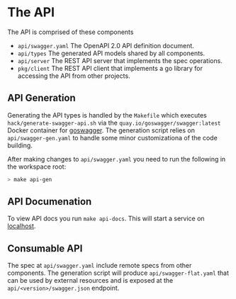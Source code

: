 # The API

The API is comprised of these components

- `api/swagger.yaml` The OpenAPI 2.0 API definition document.
- `api/types` The generated API models shared by all components.
- `api/server` The REST API server that implements the spec operations.
- `pkg/client` The REST API client that implements a go library for accessing the API from other projects.

## API Generation

Generating the API types is handled by the `Makefile` which executes `hack/generate-swagger-api.sh` via
the `quay.io/goswagger/swagger:latest` Docker container for [goswagger](https://goswagger.io/). The
generation script relies on `api/swagger-gen.yaml` to handle some minor customizationa of the code
building.

After making changes to `api/swagger.yaml` you need to run the following in the workspace root:

```bash
> make api-gen
```

## API Documenation

To view API docs you run `make api-docs`. This will start a service on [localhost](http://localhost:8002).

## Consumable API

The spec at `api/swagger.yaml` include remote specs from other components. The generation script will
produce `api/swagger-flat.yaml` that can be used by external resources and is exposed at the `api/<version>/swagger.json`
endpoint.
